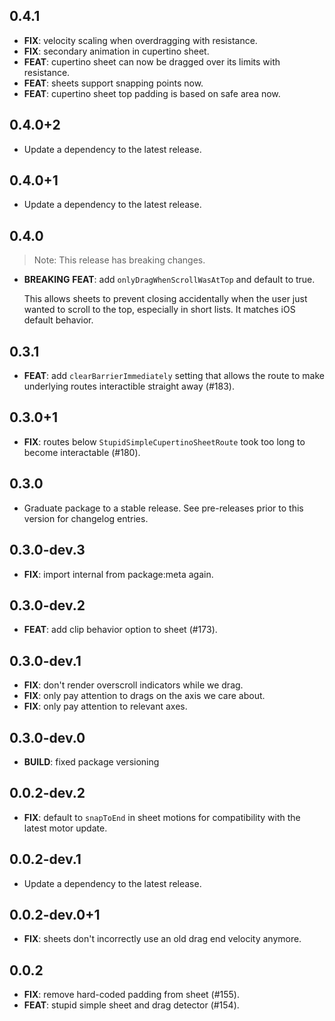 ## 0.4.1

 - **FIX**: velocity scaling when overdragging with resistance.
 - **FIX**: secondary animation in cupertino sheet.
 - **FEAT**: cupertino sheet can now be dragged over its limits with resistance.
 - **FEAT**: sheets support snapping points now.
 - **FEAT**: cupertino sheet top padding is based on safe area now.

## 0.4.0+2

 - Update a dependency to the latest release.

## 0.4.0+1

 - Update a dependency to the latest release.

## 0.4.0

> Note: This release has breaking changes.

 - **BREAKING** **FEAT**: add `onlyDragWhenScrollWasAtTop` and default to true.

    This allows sheets to prevent closing accidentally when the user just wanted to scroll to the top, especially in short lists. It matches iOS default behavior.


## 0.3.1

 - **FEAT**: add `clearBarrierImmediately` setting that allows the route to make underlying routes interactible straight away (#183).

## 0.3.0+1

 - **FIX**: routes below `StupidSimpleCupertinoSheetRoute` took too long to become interactable (#180).

## 0.3.0

 - Graduate package to a stable release. See pre-releases prior to this version for changelog entries.

## 0.3.0-dev.3

 - **FIX**: import internal from package:meta again.

## 0.3.0-dev.2

 - **FEAT**: add clip behavior option to sheet (#173).

## 0.3.0-dev.1

 - **FIX**: don't render overscroll indicators while we drag.
 - **FIX**: only pay attention to drags on the axis we care about.
 - **FIX**: only pay attention to relevant axes.

## 0.3.0-dev.0

 - **BUILD**: fixed package versioning

## 0.0.2-dev.2

 - **FIX**: default to `snapToEnd` in sheet motions for compatibility with the latest motor update.

## 0.0.2-dev.1

 - Update a dependency to the latest release.

## 0.0.2-dev.0+1

 - **FIX**: sheets don't incorrectly use an old drag end velocity anymore.

## 0.0.2

 - **FIX**: remove hard-coded padding from sheet (#155).
 - **FEAT**: stupid simple sheet and drag detector (#154).

